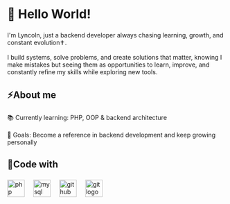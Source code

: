 <h1 align="left">🚀 Hello World!</h1>

###

<p align="left">I'm Lyncoln, just a backend developer always chasing learning, growth, and constant evolution✝.<br><br>I build systems, solve problems, and create solutions that matter, knowing I make mistakes but seeing them as opportunities to learn, improve, and constantly refine my skills while exploring new tools.</p>

###

<h2 align="left">⚡About me</h2>

###

<p align="left">📚 Currently learning: PHP, OOP & backend architecture <br> <br>🎯 Goals: Become a reference in backend development and keep growing personally</p>

###

<h2 align="left">👾Code with</h2>

###

<div align="left">
  <img src="https://skillicons.dev/icons?i=php" height="40" alt="php logo"  />
  <img width="12" />
  <img src="https://skillicons.dev/icons?i=mysql" height="40" alt="mysql logo"  />
  <img width="12" />
  <img src="https://skillicons.dev/icons?i=github" height="40" alt="github logo"  />
  <img width="12" />
  <img src="https://skillicons.dev/icons?i=git" height="40" alt="git logo"  />
</div>

###
